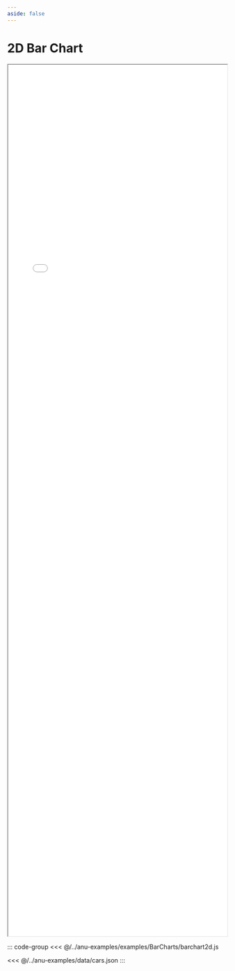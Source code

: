```yaml
---
aside: false
---
```



# 2D Bar Chart


<div style="width: 100%;">
    <iframe id="inlineFrameExample"
        title="Inline Frame Example"
        src="/examples.html/?example=barchart2D">
    </iframe>
</div>


<style>
    iframe {
        width: 100%;
        height: 50vh;
        display: block;
        margin-left: auto;
        margin-right: auto;
    }
</style>

::: code-group
<<< @/../anu-examples/examples/BarCharts/barchart2d.js 

<<< @/../anu-examples/data/cars.json
:::